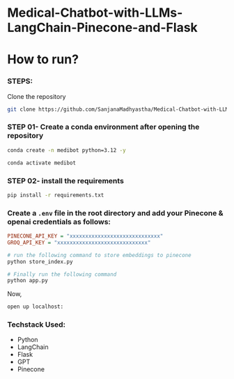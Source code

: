 # Medical-Chatbot-with-LLMs-LangChain-Pinecone-and-Flask


# How to run?
### STEPS:

Clone the repository

```bash
git clone https://github.com/SanjanaMadhyastha/Medical-Chatbot-with-LLMs-LangChain-Pinecone-and-Flask.git

```
### STEP 01- Create a conda environment after opening the repository

```bash
conda create -n medibot python=3.12 -y
```

```bash
conda activate medibot
```


### STEP 02- install the requirements
```bash
pip install -r requirements.txt
```


### Create a `.env` file in the root directory and add your Pinecone & openai credentials as follows:

```ini
PINECONE_API_KEY = "xxxxxxxxxxxxxxxxxxxxxxxxxxxxx"
GROQ_API_KEY = "xxxxxxxxxxxxxxxxxxxxxxxxxxxxx"
```


```bash
# run the following command to store embeddings to pinecone
python store_index.py
```

```bash
# Finally run the following command
python app.py
```

Now,
```bash
open up localhost:
```


### Techstack Used:

- Python
- LangChain
- Flask
- GPT
- Pinecone



